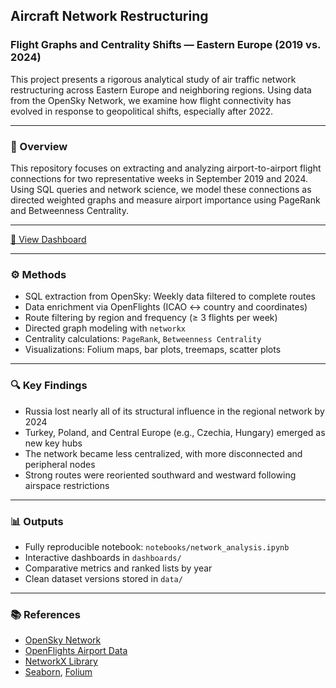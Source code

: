 ## Aircraft Network Restructuring
### Flight Graphs and Centrality Shifts — Eastern Europe (2019 vs. 2024)

This project presents a rigorous analytical study of air traffic network restructuring across Eastern Europe and neighboring regions. Using data from the OpenSky Network, we examine how flight connectivity has evolved in response to geopolitical shifts, especially after 2022.

---

### 📌 Overview
This repository focuses on extracting and analyzing airport-to-airport flight connections for two representative weeks in September 2019 and 2024. Using SQL queries and network science, we model these connections as directed weighted graphs and measure airport importance using PageRank and Betweenness Centrality.

---

[🔗 View Dashboard](https://gantonnikov.github.io/flight-network-analysis/network_analysis_tabs.html)

---

### ⚙️ Methods
- SQL extraction from OpenSky: Weekly data filtered to complete routes
- Data enrichment via OpenFlights (ICAO ↔ country and coordinates)
- Route filtering by region and frequency (≥ 3 flights per week)
- Directed graph modeling with `networkx`
- Centrality calculations: `PageRank`, `Betweenness Centrality`
- Visualizations: Folium maps, bar plots, treemaps, scatter plots

---

### 🔍 Key Findings
- Russia lost nearly all of its structural influence in the regional network by 2024
- Turkey, Poland, and Central Europe (e.g., Czechia, Hungary) emerged as new key hubs
- The network became less centralized, with more disconnected and peripheral nodes
- Strong routes were reoriented southward and westward following airspace restrictions

---

### 📊 Outputs
- Fully reproducible notebook: `notebooks/network_analysis.ipynb`
- Interactive dashboards in `dashboards/`
- Comparative metrics and ranked lists by year
- Clean dataset versions stored in `data/`

---

### 📚 References
- [OpenSky Network](https://opensky-network.org/)
- [OpenFlights Airport Data](https://github.com/jpatokal/openflights)
- [NetworkX Library](https://networkx.org/)
- [Seaborn](https://seaborn.pydata.org/), [Folium](https://python-visualization.github.io/folium/)
